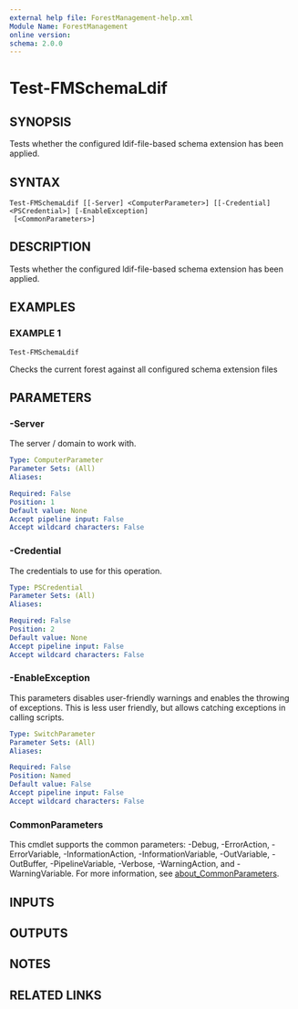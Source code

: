 ```yaml
---
external help file: ForestManagement-help.xml
Module Name: ForestManagement
online version:
schema: 2.0.0
---
```


# Test-FMSchemaLdif

## SYNOPSIS
Tests whether the configured ldif-file-based schema extension has been applied.

## SYNTAX

```
Test-FMSchemaLdif [[-Server] <ComputerParameter>] [[-Credential] <PSCredential>] [-EnableException]
 [<CommonParameters>]
```

## DESCRIPTION
Tests whether the configured ldif-file-based schema extension has been applied.

## EXAMPLES

### EXAMPLE 1
```
Test-FMSchemaLdif
```

Checks the current forest against all configured schema extension files

## PARAMETERS

### -Server
The server / domain to work with.

```yaml
Type: ComputerParameter
Parameter Sets: (All)
Aliases:

Required: False
Position: 1
Default value: None
Accept pipeline input: False
Accept wildcard characters: False
```

### -Credential
The credentials to use for this operation.

```yaml
Type: PSCredential
Parameter Sets: (All)
Aliases:

Required: False
Position: 2
Default value: None
Accept pipeline input: False
Accept wildcard characters: False
```

### -EnableException
This parameters disables user-friendly warnings and enables the throwing of exceptions.
This is less user friendly, but allows catching exceptions in calling scripts.

```yaml
Type: SwitchParameter
Parameter Sets: (All)
Aliases:

Required: False
Position: Named
Default value: False
Accept pipeline input: False
Accept wildcard characters: False
```

### CommonParameters
This cmdlet supports the common parameters: -Debug, -ErrorAction, -ErrorVariable, -InformationAction, -InformationVariable, -OutVariable, -OutBuffer, -PipelineVariable, -Verbose, -WarningAction, and -WarningVariable. For more information, see [about_CommonParameters](http://go.microsoft.com/fwlink/?LinkID=113216).

## INPUTS

## OUTPUTS

## NOTES

## RELATED LINKS
